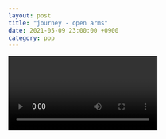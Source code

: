 ```yaml
---
layout: post
title: "journey - open arms"
date: 2021-05-09 23:00:00 +0900
category: pop
---
```


<div class="video-container">
    <video id="player" class="video-js vjs-default-skin vjs-big-play-centered" data-json="/public/json/pop/journey - open arms.json"></video>
</div>

```
```